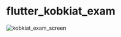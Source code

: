 # flutter_kobkiat_exam

![kobkiat_exam_screen](https://github.com/user-attachments/assets/f6fdc589-522f-4bab-af19-8ec3e79f5ff2)
